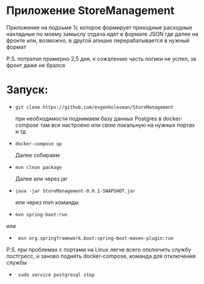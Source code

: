 # Приложение StoreManagement

Приложение на подоьме 1с которое формирует приходные расходные накладные по моему замыслу отдача идет в формате JSON где
далее на фронте или, возможно, в другой апишке перерабатывается в нужный формат

P.S. потратил примерно 2,5 дня, к сожалению часть логики не успел, за фронт даже не брался

# Запуск:

-     git clone https://github.com/evgenkolesman/StoreManagement
  при необходимости поднимаем базу данных Postgres в docker-compose там все настроено или свою локальную на нужных
  портах и тд

-     docker-compose up
  Далее собираем
-     mvn clean package

  Далее или через jar

-     java -jar StoreManagement-0.0.1-SNAPSHOT.jar

  или через mvn команды
-     mvn spring-boot:run 

или

-      mvn org.springframework.boot:spring-boot-maven-plugin:run

P.S. при проблемах с портами на Linux легче всего отключить службу постгресс, и заново поднять docker-compose, команда
для отключения службы

-      sudo service postgresql stop